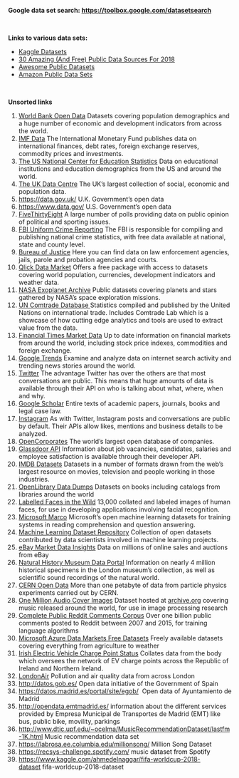 
<p><strong>Google data set search:&nbsp;<a href="https://toolbox.google.com/datasetsearch">https://toolbox.google.com/datasetsearch</a><br /></strong></p>
<p><strong><br /></strong></p>
<p><strong>Links to various data sets:</strong></p>
<ul>
<li><a href="https://www.kaggle.com/datasets">Kaggle Datasets</a></li>
<li><a href="https://www.forbes.com/sites/bernardmarr/2018/02/26/big-data-and-ai-30-amazing-and-free-public-data-sources-for-2018/#7d32bf275f8a">30 Amazing (And Free) Public Data Sources For 2018</a></li>
<li><a href="https://github.com/awesomedata/awesome-public-datasets">Awesome Public Datasets</a></li>
<li><a href="https://aws.amazon.com/public-datasets/">Amazon Public Data Sets</a></li></ul>
<p>&nbsp;</p>
<p><strong>Unsorted links</strong></p>
<ol>
<li><a rel="nofollow" href="https://data.worldbank.org/">World Bank Open Data</a>&nbsp;Datasets covering population demographics and a huge number of economic and development indicators from across the world.</li>
<li><a rel="nofollow" href="https://www.imf.org/en/Data">IMF Data</a>&nbsp;The International Monetary Fund publishes data on international finances, debt rates, foreign exchange reserves, commodity prices and investments.</li>
<li><a href="https://nces.ed.gov/" rel="nofollow">The US National Center for Education Statistics</a>&nbsp;Data on educational institutions and education demographics from the US and around the world.</li>
<li><a href="https://www.ukdataservice.ac.uk/" rel="nofollow">The UK Data Centre</a>&nbsp;The UK&rsquo;s largest collection of social, economic and population data.</li>
<li><a href="https://data.gov.uk/">https://data.gov.uk/</a>&nbsp;U.K. Government&rsquo;s open data</li>
<li><a href="https://www.data.gov/">https://www.data.gov/</a>&nbsp;U.S. Government&rsquo;s open data</li>
<li><a rel="nofollow" href="http://fivethirtyeight.com/">FiveThirtyEight</a>&nbsp;A large number of polls providing data on public opinion of political and sporting issues.</li>
<li><a href="https://ucr.fbi.gov/" rel="nofollow">FBI Uniform Crime Reporting</a>&nbsp;The FBI is responsible for compiling and publishing national crime statistics, with free data available at national, state and county level.</li>
<li><a href="https://www.bjs.gov/index.cfm?ty=dca" rel="nofollow">Bureau of Justice</a>&nbsp;Here you can find data on law enforcement agencies, jails, parole and probation agencies and courts.</li>
<li><a href="https://www.qlik.com/us/products/qlik-data-market" rel="nofollow">Qlick Data Market</a>&nbsp;Offers a free package with access to datasets covering world population, currencies, development indicators and weather data.</li>
<li><a rel="nofollow" href="https://exoplanetarchive.ipac.caltech.edu/">NASA Exoplanet Archive</a>&nbsp;Public datasets covering planets and stars gathered by NASA&rsquo;s space exploration missions.</li>
<li><a rel="nofollow" href="https://comtrade.un.org/">UN Comtrade Database&nbsp;</a>Statistics compiled and published by the United Nations on international trade. Includes Comtrade Lab which is a showcase of how cutting edge analytics and tools are used to extract value from the data.</li>
<li><a href="https://markets.ft.com/data/" rel="nofollow">Financial Times Market Data</a>&nbsp;Up to date information on financial markets from around the world, including stock price indexes, commodities and foreign exchange.</li>
<li><a rel="nofollow" href="https://trends.google.com/trends/">Google Trends</a>&nbsp;Examine and analyze data on internet search activity and trending news stories around the world.</li>
<li><a href="https://developer.twitter.com/en/docs/tweets/search/overview" rel="nofollow">Twitter</a>&nbsp;The advantage Twitter has over the others are that most conversations are public. This means that huge amounts of data is available through their API on who is talking about what, where, when and why.</li>
<li><a rel="nofollow" href="https://scholar.google.com/">Google Scholar</a>&nbsp;Entire texts of academic papers, journals, books and legal case law.</li>
<li><a rel="nofollow" href="https://developers.facebook.com/products/instagram/">Instagram</a>&nbsp;As with Twitter, Instagram posts and conversations are public by default. Their APIs allow likes, mentions and business details to be analyzed.</li>
<li><a rel="nofollow" href="https://opencorporates.com/">OpenCorporates</a>&nbsp;The world&rsquo;s largest open database of companies.</li>
<li><a rel="nofollow" href="https://www.glassdoor.com/developer/index.htm">Glassdoor API</a>&nbsp;Information about job vacancies, candidates, salaries and employee satisfaction is available through their developer API.</li>
<li><a href="http://www.imdb.com/interfaces/" rel="nofollow">IMDB Datasets</a>&nbsp;Datasets in a number of formats drawn from the web&rsquo;s largest resource on movies, television and people working in those industries.</li>
<li><a rel="nofollow" href="https://openlibrary.org/developers/dumps">OpenLibrary Data Dumps</a>&nbsp;Datasets on books including catalogs from libraries around the world</li>
<li><a href="http://vis-www.cs.umass.edu/lfw/" rel="nofollow">Labelled Faces in the Wild</a>&nbsp;13,000 collated and labeled images of human faces, for use in developing applications involving facial recognition.</li>
<li><a rel="nofollow" href="http://www.msmarco.org/">Microsoft Marco</a>&nbsp;Microsoft&rsquo;s open machine learning datasets for training systems in reading comprehension and question answering.</li>
<li><a href="http://mldata.org/" rel="nofollow">Machine Learning Dataset Repository</a>&nbsp;Collection of open datasets contributed by data scientists involved in machine learning projects.</li>
<li><a href="https://go.developer.ebay.com/ebay-marketplace-insights" rel="nofollow">eBay Market Data Insights</a>&nbsp;Data on millions of online sales and auctions from eBay</li>
<li><a rel="nofollow" href="http://data.nhm.ac.uk/">Natural History Museum Data Portal</a>&nbsp;Information on nearly 4 million historical specimens in the London museum&rsquo;s collection, as well as scientific sound recordings of the natural world.</li>
<li><a href="http://opendata.cern.ch/" rel="nofollow">CERN Open Data</a>&nbsp;More than one petabyte of data from particle physics experiments carried out by CERN.</li>
<li><a href="https://archive.org/details/audio-covers" rel="nofollow">One Million Audio Cover Images</a>&nbsp;Dataset hosted at <a href="http://archive.org">archive.org</a> covering music released around the world, for use in image processing research</li>
<li><a href="https://archive.org/details/2015_reddit_comments_corpus" rel="nofollow">Complete Public Reddit Comments Corpus</a>&nbsp;Over one billion public comments posted to Reddit between 2007 and 2015, for training language algorithms</li>
<li><a rel="nofollow" href="http://datamarket.azure.com/browse/data?price=free">Microsoft Azure Data Markets Free Datasets</a>&nbsp;Freely available datasets covering everything from agriculture to weather</li>
<li><a rel="nofollow" href="http://www.mlopt.com/?p=6598">Irish Electric Vehicle Charge Point Status</a>&nbsp;Collates data from the body which oversees the network of EV charge points across the Republic of Ireland and Northern Ireland.</li>
<li><a rel="nofollow" href="http://www.londonair.org.uk/london/asp/datadownload.asp">LondonAir</a>&nbsp;Pollution and air quality data from across London</li>
<li><a href="http://datos.gob.es/">http://datos.gob.es/</a>&nbsp;Open data initiative of the Government of Spain</li>
<li><a href="https://datos.madrid.es/portal/site/egob/">https://datos.madrid.es/portal/site/egob/</a>&nbsp; Open data of Ayuntamiento de Madrid</li>
<li><a href="http://opendata.emtmadrid.es/">http://opendata.emtmadrid.es/</a>&nbsp;information about the different services provided by Empresa Municipal de Transportes de Madrid (EMT) like bus, public bike, movility, parkings</li>
<li><a href="http://www.dtic.upf.edu/~ocelma/MusicRecommendationDataset/lastfm-1K.html">http://www.dtic.upf.edu/~ocelma/MusicRecommendationDataset/lastfm-1K.html</a>&nbsp;Music recommendation data set</li>
<li><a href="https://labrosa.ee.columbia.edu/millionsong/">https://labrosa.ee.columbia.edu/millionsong/</a>&nbsp;Million Song Dataset</li>
<li><a href="https://recsys-challenge.spotify.com/">https://recsys-challenge.spotify.com/</a>&nbsp;music <span style="color: rgb(0,0,0);">dataset from Spotify</span></li>
<li><a href="https://www.kaggle.com/ahmedelnaggar/fifa-worldcup-2018-dataset">https://www.kaggle.com/ahmedelnaggar/fifa-worldcup-2018-dataset</a>&nbsp;fifa-worldcup-2018-dataset</li></ol>
<p>&nbsp;</p>
<p>&nbsp;</p>
<p>&nbsp;</p>
